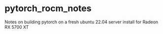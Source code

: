 # pytorch_rocm_notes
Notes on building pytorch on a fresh ubuntu 22.04 server install for Radeon RX 5700 XT
